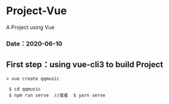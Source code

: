 # Project-Vue
A Project using Vue

### Date：2020-06-10


## First step：using vue-cli3 to build Project
```
> vue create qqmusic
```
```
 $ cd qqmusic
 $ npm run serve  //或者  $ yarn serve
```

